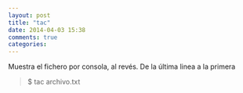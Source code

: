 ```yaml
---
layout: post
title: "tac"
date: 2014-04-03 15:38
comments: true
categories: 
---
```

Muestra el fichero por consola, al revés. De la última linea a la primera

>$ tac archivo.txt

